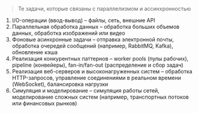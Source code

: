 > Те задачи, которые связаны с параллелизмом и ассинхронностью

1) I/O-операции (ввод-вывод) – файлы, сеть, внешние API
2) Параллельная обработка данных – обработка больших объемов данных, обработка изображений или видео
3) Фоновые асинхронные задачи – отправка электронной почты, обработка очередей сообщений (например, RabbitMQ, Kafka), обновление кэша
4) Реализация конкурентных паттернов – worker pools (пулы рабочих), pipeline (конвейеры), fan-in/fan-out (распределение и сбор задач)
5) Реализация веб-серверов и высоконагруженных систем – обработка HTTP-запросов, управление соединениями в реальном времени (WebSocket), балансировка нагрузки
6) Симуляция и моделирование – симуляция работы сетей, моделирование сложных систем (например, транспортных потоков или финансовых рынков)
